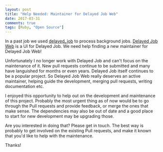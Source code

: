 ```yaml
---
layout: post
title: "Help Needed: Maintainer for Delayed Job Web"
date: 2017-03-31
comments: true
tags: [Ruby, "Open Source"]
---
```


In a past job we used [delayed_job](https://github.com/collectiveidea/delayed_job) to process background jobs. [Delayed Job Web](https://github.com/ejschmitt/delayed_job_web) is a UI for Delayed Job. We need help finding a new maintainer for Delayed Job Web!

Unfortunately I no longer work with Delayed Job and can't focus on the maintenance of it. New pull requests continue to be submitted and many have languished for months or even years. Delayed Job itself continues to be a popular project. So Delayed Job Web really deserves an active maintainer, helping guide the development, merging pull requests, writing documentation etc.

I enjoyed this opportunity to help out on the development and maintenance of this project. Probably the most urgent thing as of now would be to go through the Pull requests and provide feedback, or merge the ones that make sense. The dependencies may also be out of date and a good place to start for new development may be upgrading those.

Are you interested in doing that? Please get in touch. The best way is probably to get involved on the existing Pull requests, and make it known that you'd like to help with the maintenance.

Thanks!


